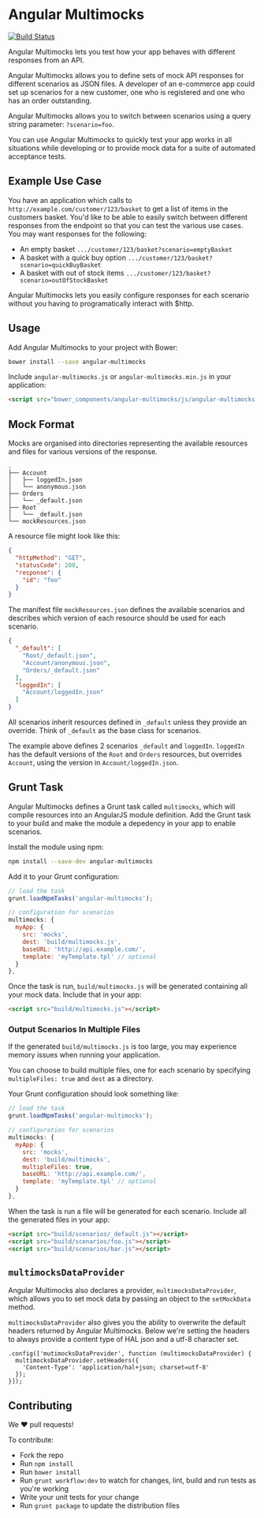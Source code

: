 Angular Multimocks
==================

[![Build Status](https://travis-ci.org/wongatech/angular-multimocks.svg?branch=master)](https://travis-ci.org/wongatech/angular-multimocks)

Angular Multimocks lets you test how your app behaves with different responses
from an API.

Angular Multimocks allows you to define sets of mock API responses for different
scenarios as JSON files. A developer of an e-commerce app could set up scenarios
for a new customer, one who is registered and one who has an order outstanding.

Angular Multimocks allows you to switch between scenarios using a query string
parameter: `?scenario=foo`.

You can use Angular Multimocks to quickly test your app works in all situations
while developing or to provide mock data for a suite of automated acceptance
tests.

Example Use Case
----------------
You have an application which calls to `http://example.com/customer/123/basket`
to get a list of items in the customers basket. You'd like to be able to easily
switch between different responses from the endpoint so that you can test
the various use cases. You may want responses for the following:
- An empty basket `.../customer/123/basket?scenario=emptyBasket`
- A basket with a quick buy option `.../customer/123/basket?scenario=quickBuyBasket`
- A basket with out of stock items `.../customer/123/basket?scenario=outOfStockBasket`

Angular Multimocks lets you easily configure responses for each scenario without
you having to programatically interact with $http.


Usage
-----

Add Angular Multimocks to your project with Bower:

```sh
bower install --save angular-multimocks
```

Include `angular-multimocks.js` or `angular-multimocks.min.js` in your
application:

```html
<script src="bower_components/angular-multimocks/js/angular-multimocks.min.js"></script>
```

Mock Format
-----------

Mocks are organised into directories representing the available resources and
files for various versions of the response.

```
.
├── Account
│   ├── loggedIn.json
│   └── anonymous.json
├── Orders
│   └── _default.json
├── Root
│   └── _default.json
└── mockResources.json
```

A resource file might look like this:

```json
{
  "httpMethod": "GET",
  "statusCode": 200,
  "response": {
    "id": "foo"
  }
}
```

The manifest file `mockResources.json` defines the available scenarios and
describes which version of each resource should be used for each scenario.

```json
{
  "_default": [
    "Root/_default.json",
    "Account/anonymous.json",
    "Orders/_default.json"
  ],
  "loggedIn": [
    "Account/loggedIn.json"
  ]
}
```

All scenarios inherit resources defined in `_default` unless they provide an
override. Think of `_default` as the base class for scenarios.

The example above defines 2 scenarios `_default` and `loggedIn`. `loggedIn` has
the default versions of the `Root` and `Orders` resources, but overrides
`Account`, using the version in `Account/loggedIn.json`.

Grunt Task
----------

Angular Multimocks defines a Grunt task called `multimocks`, which will compile
resources into an AngularJS module definition. Add the Grunt task to your build
and make the module a depedency in your app to enable scenarios.

Install the module using npm:

```sh
npm install --save-dev angular-multimocks
```

Add it to your Grunt configuration:

```javascript
// load the task
grunt.loadNpmTasks('angular-multimocks');

// configuration for scenarios
multimocks: {
  myApp: {
    src: 'mocks',
    dest: 'build/multimocks.js',
    baseURL: 'http://api.example.com/',
    template: 'myTemplate.tpl' // optional
  }
},
```

Once the task is run, `build/multimocks.js` will be generated containing all your
mock data. Include that in your app:

```html
<script src="build/multimocks.js"></script>
```

### Output Scenarios In Multiple Files

If the generated `build/multimocks.js` is too large, you may experience memory
issues when running your application.

You can choose to build multiple files, one for each scenario by specifying
`multipleFiles: true` and `dest` as a directory.

Your Grunt configuration should look something like:

```javascript
// load the task
grunt.loadNpmTasks('angular-multimocks');

// configuration for scenarios
multimocks: {
  myApp: {
    src: 'mocks',
    dest: 'build/multimocks',
    multipleFiles: true,
    baseURL: 'http://api.example.com/',
    template: 'myTemplate.tpl' // optional
  }
},
```

When the task is run a file will be generated for each scenario. Include all
the generated files in your app:

```html
<script src="build/scenarios/_default.js"></script>
<script src="build/scenarios/foo.js"></script>
<script src="build/scenarios/bar.js"></script>
```

`multimocksDataProvider`
--------------------------

Angular Multimocks also declares a provider, `multimocksDataProvider`, which
allows you to set mock data by passing an object to the `setMockData` method.

`multimocksDataProvider` also gives you the ability to overwrite the default
headers returned by Angular Multimocks. Below we're setting the headers to
always provide a content type of HAL json and a utf-8 character set.

```
.config(['mutimocksDataProvider', function (multimocksDataProvider) {
  multimocksDataProvider.setHeaders({
    'Content-Type': 'application/hal+json; charset=utf-8'
  });
}]);
```


Contributing
------------

We :heart: pull requests!

To contribute:

- Fork the repo
- Run `npm install`
- Run `bower install`
- Run `grunt workflow:dev` to watch for changes, lint, build and run tests as
  you're working
- Write your unit tests for your change
- Run `grunt package` to update the distribution files
